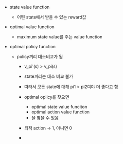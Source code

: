 - state value function
	- 어떤 state에서 받을 수 있는 reward값
- optimal value function
	- maximum state value를 주는 value function

- optimal policy function
	- policy끼리 대소비교가 됨
		- v_pi'(s) > v_pi(s)
		- state끼리는 대소 비교 불가
		- 따라서 모든 state에 대해 pi1 > pi2여야 더 좋다고 함
		
		- optimal oplicy를 찾으면
			- optimal state value funciton
			- optimal action value function
			- 을 찾을 수 있음
		
		- 최적 action -> 1, 아니면 0
		- 